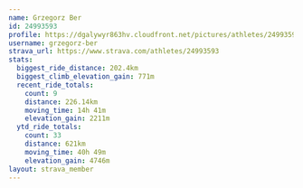 ```yaml
---
name: Grzegorz Ber
id: 24993593
profile: https://dgalywyr863hv.cloudfront.net/pictures/athletes/24993593/7453165/11/large.jpg
username: grzegorz-ber
strava_url: https://www.strava.com/athletes/24993593
stats:
  biggest_ride_distance: 202.4km
  biggest_climb_elevation_gain: 771m
  recent_ride_totals:
    count: 9
    distance: 226.14km
    moving_time: 14h 41m
    elevation_gain: 2211m
  ytd_ride_totals:
    count: 33
    distance: 621km
    moving_time: 40h 49m
    elevation_gain: 4746m
layout: strava_member
--- 
```

